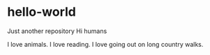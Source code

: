 # hello-world
Just another repository
Hi humans

I love animals. I love reading. I love going out on long country walks.
